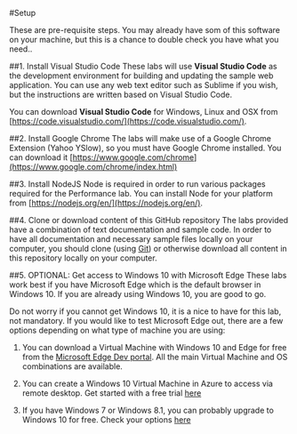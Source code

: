 #Setup

These are pre-requisite steps. You may already have som of this software on your machine, but this is a chance to double check you have what you need..

##1. Install Visual Studio Code
These labs will use **Visual Studio Code** as the development environment for building and updating the sample web application. You can use any web text editor such as Sublime if you wish, but the instructions are written based on Visual Studio Code.

You can download **Visual Studio Code** for Windows, Linux and OSX from [https://code.visualstudio.com/](https://code.visualstudio.com/).

##2. Install Google Chrome
The labs will make use of a Google Chrome Extension (Yahoo YSlow), so you must have Google Chrome installed. You can download it [https://www.google.com/chrome](https://www.google.com/chrome/index.html)

##3. Install NodeJS
Node is required in order to run various packages required for the Performance lab. You can install Node for your platform from [https://nodejs.org/en/](https://nodejs.org/en/).

##4. Clone or download content of this GitHub repository
The labs provided have a combination of text documentation and sample code. In order to have all documentation and necessary sample files locally on your computer, you should clone (using [Git](http://git-scm.com/)) or otherwise download all content in this repository locally on your computer.

##5. OPTIONAL: Get access to Windows 10 with Microsoft Edge
These labs work best if you have Microsoft Edge which is the default browser in Windows 10. If you are already using Windows 10, you are good to go.

Do not worry if you cannot get Windows 10, it is a nice to have for this lab, not mandatory. If you would like to test Microsoft Edge out, there are a few options depending on what type of machine you are using:

1. You can download a Virtual Machine with Windows 10 and Edge for free from the [Microsoft Edge Dev portal](https://dev.modern.ie/tools/vms/windows/). All the main Virtual Machine and OS combinations are available.

1. You can create a Windows 10 Virtual Machine in Azure to access via remote desktop. Get started with a free trial [here](https://azure.microsoft.com/en-us/trial/free-trial-virtual-machines/)

1. If you have Windows 7 or Windows 8.1, you can probably upgrade to Windows 10 for free. Check your options [here](http://www.microsoft.com/en-gb/windows/windows-10-upgrade)

